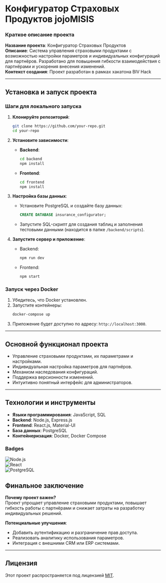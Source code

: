 # Конфигуратор Страховых Продуктов jojoMISIS

### Краткое описание проекта  
**Название проекта**: Конфигуратор Страховых Продуктов  
**Описание**: Система управления страховыми продуктами с возможностью настройки параметров и индивидуальных конфигураций для партнёров. Разработано для повышения гибкости взаимодействия с партнёрами и ускорения внесения изменений.  
**Контекст создания**: Проект разработан в рамках хакатона BIV Hack

---

## Установка и запуск проекта  

### Шаги для локального запуска  

1. **Клонируйте репозиторий**:  
   ```bash
   git clone https://github.com/your-repo.git
   cd your-repo
   ```

2. **Установите зависимости**:  
   - **Backend**:  
     ```bash
     cd backend
     npm install
     ```
   - **Frontend**:  
     ```bash
     cd frontend
     npm install
     ```

3. **Настройка базы данных**:  
   - Установите PostgreSQL и создайте базу данных:
     ```sql
     CREATE DATABASE insurance_configurator;
     ```
   - Запустите SQL-скрипт для создания таблиц и заполнения тестовыми данными (находится в папке `/backend/scripts`).

4. **Запустите сервер и приложение**:  
   - Backend:
     ```bash
     npm run dev
     ```
   - Frontend:  
     ```bash
     npm start
     ```

### Запуск через Docker  
1. Убедитесь, что Docker установлен.  
2. Запустите контейнеры:  
   ```bash
   docker-compose up
   ```  
3. Приложение будет доступно по адресу: `http://localhost:3000`.

---

## Основной функционал проекта  

- Управление страховыми продуктами, их параметрами и настройками.  
- Индивидуальная настройка параметров для партнёров.  
- Механизм наследования конфигураций.  
- Поддержка версионности изменений.  
- Интуитивно понятный интерфейс для администраторов.  

---

## Технологии и инструменты  

- **Языки программирования**: JavaScript, SQL  
- **Backend**: Node.js, Express.js  
- **Frontend**: React.js, Material-UI  
- **База данных**: PostgreSQL  
- **Контейнеризация**: Docker, Docker Compose  

### Badges  
![Node.js](https://img.shields.io/badge/Node.js-v16-green)  
![React](https://img.shields.io/badge/React-v18-blue)  
![PostgreSQL](https://img.shields.io/badge/PostgreSQL-v14-lightblue)  


## Финальное заключение  

**Почему проект важен?**  
Проект упрощает управление страховыми продуктами, повышает гибкость работы с партнёрами и снижает затраты на разработку индивидуальных решений.  

**Потенциальные улучшения**:  
- Добавить аутентификацию и разграничение прав доступа.  
- Реализовать аналитику использования параметров.  
- Интеграция с внешними CRM или ERP системами.  

---

## Лицензия  

Этот проект распространяется под лицензией [MIT](https://opensource.org/licenses/MIT).
